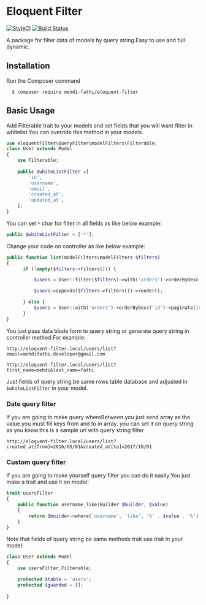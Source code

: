 # Eloquent Filter
[![StyleCI](https://github.styleci.io/repos/149638067/shield?branch=master)](https://github.styleci.io/repos/149638067)
[![Build Status](https://travis-ci.org/mehdi-fathi/eloquent-filter.svg?branch=master)](https://travis-ci.org/mehdi-fathi/eloquent-filter)

A package for filter data of models by query string.Easy to use and full dynamic.

## Installation

Run the Composer command

      $ composer require mehdi-fathi/eloquent-filter

## Basic Usage

Add Filterable trait to your models and set fields that you will want filter in whitelist.You can override this method in your models.

```php
use eloquentFilter\QueryFilter\modelFilters\Filterable;
class User extends Model
{
    use Filterable;
    
    public $whiteListFilter =[
        'id',
        'username',
        'email',
        'created_at',
        'updated_at',
    ];
}
```
You can set `*` char for filter in all fields as like below example:
 
```php
public $whiteListFilter = ['*'];
```

Change your code on controller as like below example:

```php
public function list(modelFilters\modelFilters $filters)
{
      if (!empty($filters->filters())) {

          $users = User::filter($filters)->with('orders')->orderByDesc('id')->paginate(10);

          $users->appends($filters->filters())->render();

      } else {
          $users = User::with('orders')->orderByDesc('id')->paginate(10);
      }
}
```

You just pass data blade form to query string or generate query string in controller method.For example:

```
http://eloquent-filter.local/users/list?email=mehdifathi.developer@gmail.com
```
```
http://eloquent-filter.local/users/list?first_name=mehdi&last_name=fathi
```

Just fields of query string be same rows table database and adjusted in `$whiteListFilter` in your model.

### Date query filter

If you are going to make query whereBetween.you just send array as the value.you must fill keys from and to in array.
you can set it on query string as you know.this is a sample url with query string filter

```
http://eloquent-filter.local/users/list?created_at[from]=2016/05/01&created_at[to]=2017/10/01
```
### Custom query filter
If you are going to make yourself query filter you can do it easily.You just make a trait and use it on model:

```php
trait usersFilter
{
    public function username_like(Builder $builder, $value)
    {
        return $builder->where('username', 'like', '%' . $value . '%');
    }
}
```
Note that fields of query string be same methods trait.use trait in your model:

```php
class User extends Model
{
    use usersFilter,Filterable;

    protected $table = 'users';
    protected $guarded = [];
    
}
```
